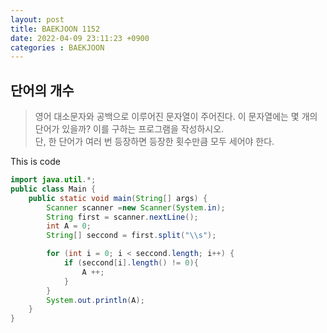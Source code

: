 ```yaml
---
layout: post
title: BAEKJOON 1152
date: 2022-04-09 23:11:23 +0900
categories : BAEKJOON 
---
```

## 단어의 개수

> 영어 대소문자와 공백으로 이루어진 문자열이 주어진다. 이 문자열에는 몇 개의 단어가 있을까? 이를 구하는 프로그램을 작성하시오. <br>단, 한 단어가 여러 번 등장하면 등장한 횟수만큼 모두 세어야 한다.



This is code
```java
import java.util.*;
public class Main {
    public static void main(String[] args) {
        Scanner scanner =new Scanner(System.in);
        String first = scanner.nextLine();
        int A = 0;
        String[] seccond = first.split("\\s");

        for (int i = 0; i < seccond.length; i++) {
            if (seccond[i].length() != 0){
                A ++;
            }
        }
        System.out.println(A);
    }
}
```